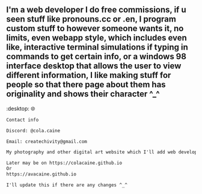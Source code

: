 ## I'm a web developer I do free commissions, if u seen stuff like pronouns.cc or .en, I program custom stuff to however someone wants it, no limits, even webapp style, which includes even like, interactive terminal simulations if typing in commands to get certain info, or a windows 98 interface desktop that allows the user to view different information, I like making stuff for people so that there page about them has originality and shows their character ^_^
:desktop: :globe_with_meridians:

```md
Contact info

Discord: @cola.caine

Email: createchivity@gmail.com

My photography and other digital art website which I'll add web developer stuff, or, just make a new website https://avasarts.carrd.co

Later may be on https://colacaine.github.io
Or 
https://avacaine.github.io

I'll update this if there are any changes ^_^
```
